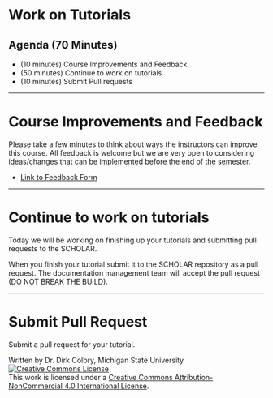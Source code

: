 # Work on Tutorials


## Agenda (70 Minutes)

- (10 minutes) Course Improvements and Feedback
- (50 minutes) Continue to work on tutorials
- (10 minutes) Submit Pull requests

----

# Course Improvements and Feedback
Please take a few minutes to think about ways the instructors can improve this course.  All feedback is welcome but we are very open to considering ideas/changes that can be implemented before the end of the semester.
    
- [Link to Feedback Form](https://forms.gle/ytxPTafcxqB6FSfV8)

----

# Continue to work on tutorials

Today we will be working on finishing up your tutorials and submitting pull requests to the SCHOLAR.  

When you finish your tutorial submit it to the SCHOLAR repository as a pull request.  The documentation management team will accept the pull request (DO NOT BREAK THE BUILD). 


---
# Submit Pull Request

Submit a pull request for your tutorial.  

Written by Dr. Dirk Colbry, Michigan State University
<a rel="license" href="http://creativecommons.org/licenses/by-nc/4.0/"><img alt="Creative Commons License" style="border-width:0" src="https://i.creativecommons.org/l/by-nc/4.0/88x31.png" /></a><br />This work is licensed under a <a rel="license" href="http://creativecommons.org/licenses/by-nc/4.0/">Creative Commons Attribution-NonCommercial 4.0 International License</a>.
